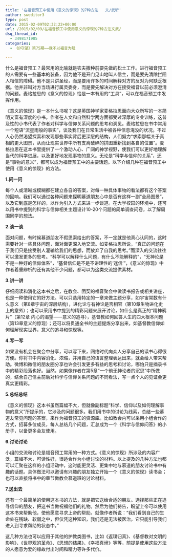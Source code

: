 ```yaml
---
title: '在福音预工中使用《意义的惊现》的7种方法   文/武昕'
author: sweditor3
type: post
date: 2015-02-09T02:32:22+00:00
url: /2015/02/09/在福音预工中使用意义的惊现的7种方法文武/
dsq_thread_id:
  - 3498171985
categories:
  - 《@守望》第75期——我不以福音为耻

---
```

什么是福音预工？最常用的比喻就是农夫撒种前要先做的松土工作。进行福音预工的人需要有一些基本的装备，因为他不是开门见山地叫人信主，而是要先清除拦阻人相信的障碍。他不是只讲圣经，而是要用许多的时间解释对方的反对为何缺乏根据。他并非叫对方当场进行属灵委身，而是要先解决对方在接受福音以前必须澄清的问题。麦格拉思的《意义的惊现》恰是一本有用的“工具”，可以在福音预工中发挥作用。

《意义的惊现》是一本什么书呢？这是英国神学家麦格拉思面向大众所写的一本简明又富有深度的小书。作者在人文和自然科学两方面都受过深厚的专业训练，这普及性的小书代表了作者对科学与信仰关系问题的思考和洞见。麦格拉思在书中常用一个短语“流星雨般的事实”，谈及我们在日常生活中被各种信息淹没的状况。不过人心仍然渴望探索和发现那些事实背后更深层的结构，人们努力“求索那幅关于真相的更大图景，从而让现实世界中所有支离破碎的拼图重新找到各自的位置”。麦格拉思在这本书里提供了一个激动人心、广阔的神学视野，使我们可以更好地理解当代的科学进展，以及更好地发现事物的意义。无论是“科学与信仰的关系”，还是“事物的意义”，都可以成为福音预工中的主要话题。以下介绍几种在福音预工中使用《意义的惊现》的方法。

**1.问一问**

每个人或清晰或模糊都在建立各自的答案，对每一种具体事物的看法都有这个答案的回响。我们可以通过各种问题来探明慕道朋友心中是否有这样一副“全局图景”，以及它到底是怎样的，以作为引入方式来进一步谈道。在大学校园的环境中，还可以用书中提到的科学与信仰相关主题设计10-20个问题的简单调查问卷，以了解周围同学的想法。

**2.谈一谈**

面对问题，有时候慕道朋友不假思索给出的答案，不一定就是他真心认同的，这时需要针对一些具体问题，面对面更深入地交流。如麦格拉思所说，“真正的问题在于我们只是接受别人灌输给我们的思想，而放弃了自我的思考。”而深入的交流往往可以激发更多的思考。“科学可以解释什么问题，有什么不能解释的”，“无神论是不是一种好的信仰体系”，“基督信仰是不是不讲理性的‘迷信’”，《意义的惊现》中作者着重辨析的还有其他不少问题，都可以为这类交流提供素材。

**3.讲一讲**

仔细阅读和消化这本书之后，在教会、团契的福音聚会中做读书报告或相关讲座，也是一种使用它的好方法。可以只选用特定的一章来做主题分享，如宇宙常数有什么意义（第8章宇宙的深层结构），进化论与有神论是否相容（第10章生物进化史上的意外）；也可以采用书中提到的精彩问题来展开讨论，如什么是真正的“精神鸦片”（第12章 内心的渴望——意义的追寻），基督教如何回答人生的四大根本问题（第13章意义的惊现）；还可以将贯通全书的主题提炼分享出来，如基督教信仰如何理解现实世界，意义的追寻和惊现等。

**4.写一写**

如果没有机会在聚会中分享，可以写下来，网络时代向众人分享自己的读书心得很方便。你将书中内容消化、浓缩，并用自己的语言整理表达出来，就会给人带来帮助。微博和微信的朋友圈分享也许会引发更多有益的思考和讨论，哪怕只是摘录书中的精彩段落也好。当然，如果像作者在第5章“一个前无神论者的沉思”中所做的，结合自己信主前后对科学与信仰关系问题的不同看法，写一点个人的见证会更真实更精彩。

**5.总结总结**

《意义的惊现》这本书虽然篇幅不大，但就像副标题“科学、信仰以及如何理解事物的意义”所提示的，它涉及的问题很多。我们用书中的讨论为线索，总结一些慕道友常见问题的答案，来作为福音预工的资源库。比如教会内可以采用小组合作的方式，招募多位成员，每人总结几个问题，汇总成为一个《科学与信仰问答》的小册子，以备更多会友使用。

**6.讨论讨论**

小组的交流和讨论是福音预工常用的一种方式。《意义的惊现》所涉及的内容广泛，篇幅不大，可读性好，很适合作为小组讨论的材料。以上提及的几种方法也都可以汇聚在这样的小组活动中，这时能更灵活、更集中地与慕道的朋友讨论书中有趣的话题。具体做法可以邀请有兴趣的朋友独立开始一个《意义的惊现》读书会；也可以直接将书中的章节做教会慕道班的讨论材料。

**7.送出去**

还有一个最简单的使用这本书的方法，就是把它送给合适的朋友。选择那些正在追寻信仰的朋友，把这书当做祝福他们的礼物。然后为他们祷告，盼望上帝可以使用这本书来帮助他，使他愿意寻求上帝的帮助。就像作者所说：“我们看到自己的生命处在残缺、软弱之中，但仅凭这种知识，我们还是无法被医治，它只能引导我们进入到寻求帮助的状态中。”

这几种方法也可以应用于其他的护教类图书，比如《返璞归真》、《基督教对文明的影响》、《世界观的革命》、《思想的结果》、《幸福真谛》等等，前提是使用这些方法的人愿意为爱的缘故付出时间和精力等许多代价。
